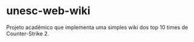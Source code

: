 # unesc-web-wiki
Projeto acadêmico que implementa uma simples wiki dos top 10 times de Counter-Strike 2.
